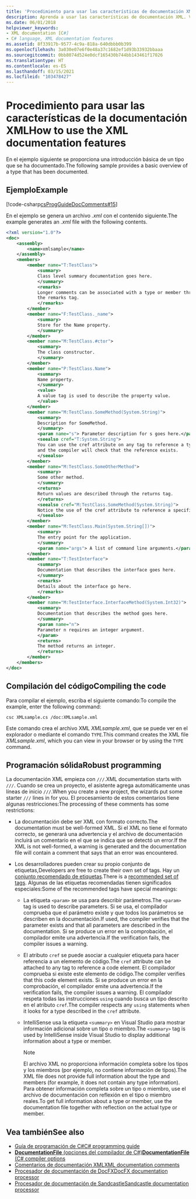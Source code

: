 ```yaml
---
title: 'Procedimiento para usar las características de documentación XML: guía de programación de C#'
description: Aprenda a usar las características de documentación XML. Vea ejemplos de código y examine los recursos adicionales disponibles.
ms.date: 06/01/2018
helpviewer_keywords:
- XML documentation [C#]
- C# language, XML documentation features
ms.assetid: 8f33917b-9577-4c9a-818a-640dbbb0b399
ms.openlocfilehash: 3a030e07e6f0e48a37c1682ef1d93b33932bbaaa
ms.sourcegitcommit: 0bb8074d524e0dcf165430b744bb143461f17026
ms.translationtype: HT
ms.contentlocale: es-ES
ms.lasthandoff: 03/15/2021
ms.locfileid: "103478427"
---
```

# <a name="how-to-use-the-xml-documentation-features"></a><span data-ttu-id="ade0a-104">Procedimiento para usar las características de la documentación XML</span><span class="sxs-lookup"><span data-stu-id="ade0a-104">How to use the XML documentation features</span></span>

<span data-ttu-id="ade0a-105">En el ejemplo siguiente se proporciona una introducción básica de un tipo que se ha documentado.</span><span class="sxs-lookup"><span data-stu-id="ade0a-105">The following sample provides a basic overview of a type that has been documented.</span></span>

## <a name="example"></a><span data-ttu-id="ade0a-106">Ejemplo</span><span class="sxs-lookup"><span data-stu-id="ade0a-106">Example</span></span>

[!code-csharp[csProgGuideDocComments#15](~/samples/snippets/csharp/VS_Snippets_VBCSharp/csProgGuideDocComments/CS/DocComments.cs#15)]

<span data-ttu-id="ade0a-107">En el ejemplo se genera un archivo *.xml* con el contenido siguiente.</span><span class="sxs-lookup"><span data-stu-id="ade0a-107">The example generates an *.xml* file with the following contents.</span></span>

```xml
<?xml version="1.0"?>
<doc>
    <assembly>
        <name>xmlsample</name>
    </assembly>
    <members>
        <member name="T:TestClass">
            <summary>
            Class level summary documentation goes here.
            </summary>
            <remarks>
            Longer comments can be associated with a type or member through
            the remarks tag.
            </remarks>
        </member>
        <member name="F:TestClass._name">
            <summary>
            Store for the Name property.
            </summary>
        </member>
        <member name="M:TestClass.#ctor">
            <summary>
            The class constructor.
            </summary>
        </member>
        <member name="P:TestClass.Name">
            <summary>
            Name property.
            </summary>
            <value>
            A value tag is used to describe the property value.
            </value>
        </member>
        <member name="M:TestClass.SomeMethod(System.String)">
            <summary>
            Description for SomeMethod.
            </summary>
            <param name="s"> Parameter description for s goes here.</param>
            <seealso cref="T:System.String">
            You can use the cref attribute on any tag to reference a type or member
            and the compiler will check that the reference exists.
            </seealso>
        </member>
        <member name="M:TestClass.SomeOtherMethod">
            <summary>
            Some other method.
            </summary>
            <returns>
            Return values are described through the returns tag.
            </returns>
            <seealso cref="M:TestClass.SomeMethod(System.String)">
            Notice the use of the cref attribute to reference a specific method.
            </seealso>
        </member>
        <member name="M:TestClass.Main(System.String[])">
            <summary>
            The entry point for the application.
            </summary>
            <param name="args"> A list of command line arguments.</param>
        </member>
        <member name="T:TestInterface">
            <summary>
            Documentation that describes the interface goes here.
            </summary>
            <remarks>
            Details about the interface go here.
            </remarks>
        </member>
        <member name="M:TestInterface.InterfaceMethod(System.Int32)">
            <summary>
            Documentation that describes the method goes here.
            </summary>
            <param name="n">
            Parameter n requires an integer argument.
            </param>
            <returns>
            The method returns an integer.
            </returns>
        </member>
    </members>
</doc>
```

## <a name="compiling-the-code"></a><span data-ttu-id="ade0a-108">Compilación del código</span><span class="sxs-lookup"><span data-stu-id="ade0a-108">Compiling the code</span></span>

<span data-ttu-id="ade0a-109">Para compilar el ejemplo, escriba el siguiente comando:</span><span class="sxs-lookup"><span data-stu-id="ade0a-109">To compile the example, enter the following command:</span></span>

`csc XMLsample.cs /doc:XMLsample.xml`

<span data-ttu-id="ade0a-110">Este comando crea el archivo XML *XMLsample.xml*, que se puede ver en el explorador o mediante el comando `TYPE`.</span><span class="sxs-lookup"><span data-stu-id="ade0a-110">This command creates the XML file *XMLsample.xml*, which you can view in your browser or by using the `TYPE` command.</span></span>

## <a name="robust-programming"></a><span data-ttu-id="ade0a-111">Programación sólida</span><span class="sxs-lookup"><span data-stu-id="ade0a-111">Robust programming</span></span>

<span data-ttu-id="ade0a-112">La documentación XML empieza con `///`.</span><span class="sxs-lookup"><span data-stu-id="ade0a-112">XML documentation starts with `///`.</span></span> <span data-ttu-id="ade0a-113">Cuando se crea un proyecto, el asistente agrega automáticamente unas líneas de inicio `///`.</span><span class="sxs-lookup"><span data-stu-id="ade0a-113">When you create a new project, the wizards put some starter `///` lines in for you.</span></span> <span data-ttu-id="ade0a-114">El procesamiento de estos comentarios tiene algunas restricciones:</span><span class="sxs-lookup"><span data-stu-id="ade0a-114">The processing of these comments has some restrictions:</span></span>

- <span data-ttu-id="ade0a-115">La documentación debe ser XML con formato correcto.</span><span class="sxs-lookup"><span data-stu-id="ade0a-115">The documentation must be well-formed XML.</span></span> <span data-ttu-id="ade0a-116">Si el XML no tiene el formato correcto, se generará una advertencia y el archivo de documentación incluirá un comentario en el que se indica que se detectó un error.</span><span class="sxs-lookup"><span data-stu-id="ade0a-116">If the XML is not well-formed, a warning is generated and the documentation file will contain a comment that says that an error was encountered.</span></span>

- <span data-ttu-id="ade0a-117">Los desarrolladores pueden crear su propio conjunto de etiquetas,</span><span class="sxs-lookup"><span data-stu-id="ade0a-117">Developers are free to create their own set of tags.</span></span> <span data-ttu-id="ade0a-118">Hay un [conjunto recomendado de etiquetas](recommended-tags-for-documentation-comments.md).</span><span class="sxs-lookup"><span data-stu-id="ade0a-118">There is a [recommended set of tags](recommended-tags-for-documentation-comments.md).</span></span> <span data-ttu-id="ade0a-119">Algunas de las etiquetas recomendadas tienen significados especiales:</span><span class="sxs-lookup"><span data-stu-id="ade0a-119">Some of the recommended tags have special meanings:</span></span>

  - <span data-ttu-id="ade0a-120">La etiqueta `<param>` se usa para describir parámetros.</span><span class="sxs-lookup"><span data-stu-id="ade0a-120">The `<param>` tag is used to describe parameters.</span></span> <span data-ttu-id="ade0a-121">Si se usa, el compilador comprueba que el parámetro existe y que todos los parámetros se describen en la documentación.</span><span class="sxs-lookup"><span data-stu-id="ade0a-121">If used, the compiler verifies that the parameter exists and that all parameters are described in the documentation.</span></span> <span data-ttu-id="ade0a-122">Si se produce un error en la comprobación, el compilador emite una advertencia.</span><span class="sxs-lookup"><span data-stu-id="ade0a-122">If the verification fails, the compiler issues a warning.</span></span>

  - <span data-ttu-id="ade0a-123">El atributo `cref` se puede asociar a cualquier etiqueta para hacer referencia a un elemento de código.</span><span class="sxs-lookup"><span data-stu-id="ade0a-123">The `cref` attribute can be attached to any tag to reference a code element.</span></span> <span data-ttu-id="ade0a-124">El compilador comprueba si existe este elemento de código.</span><span class="sxs-lookup"><span data-stu-id="ade0a-124">The compiler verifies that this code element exists.</span></span> <span data-ttu-id="ade0a-125">Si se produce un error en la comprobación, el compilador emite una advertencia.</span><span class="sxs-lookup"><span data-stu-id="ade0a-125">If the verification fails, the compiler issues a warning.</span></span> <span data-ttu-id="ade0a-126">El compilador respeta todas las instrucciones `using` cuando busca un tipo descrito en el atributo `cref`.</span><span class="sxs-lookup"><span data-stu-id="ade0a-126">The compiler respects any `using` statements when it looks for a type described in the `cref` attribute.</span></span>

  - <span data-ttu-id="ade0a-127">IntelliSense usa la etiqueta `<summary>` en Visual Studio para mostrar información adicional sobre un tipo o miembro.</span><span class="sxs-lookup"><span data-stu-id="ade0a-127">The `<summary>` tag is used by IntelliSense inside Visual Studio to display additional information about a type or member.</span></span>

    > [!NOTE]
    > <span data-ttu-id="ade0a-128">El archivo XML no proporciona información completa sobre los tipos y los miembros (por ejemplo, no contiene información de tipos).</span><span class="sxs-lookup"><span data-stu-id="ade0a-128">The XML file does not provide full information about the type and members (for example, it does not contain any type information).</span></span> <span data-ttu-id="ade0a-129">Para obtener información completa sobre un tipo o miembro, use el archivo de documentación con reflexión en el tipo o miembro reales.</span><span class="sxs-lookup"><span data-stu-id="ade0a-129">To get full information about a type or member, use the documentation file together with reflection on the actual type or member.</span></span>

## <a name="see-also"></a><span data-ttu-id="ade0a-130">Vea también</span><span class="sxs-lookup"><span data-stu-id="ade0a-130">See also</span></span>

- [<span data-ttu-id="ade0a-131">Guía de programación de C#</span><span class="sxs-lookup"><span data-stu-id="ade0a-131">C# programming guide</span></span>](../index.md)
- [<span data-ttu-id="ade0a-132">**DocumentationFile** (opciones del compilador de C#)</span><span class="sxs-lookup"><span data-stu-id="ade0a-132">**DocumentationFile** (C# compiler options</span></span>](../../language-reference/compiler-options/output.md#documentationfile)
- [<span data-ttu-id="ade0a-133">Comentarios de documentación XML</span><span class="sxs-lookup"><span data-stu-id="ade0a-133">XML documentation comments</span></span>](./index.md)
- [<span data-ttu-id="ade0a-134">Procesador de documentación de DocFX</span><span class="sxs-lookup"><span data-stu-id="ade0a-134">DocFX documentation processor</span></span>](https://dotnet.github.io/docfx/)
- [<span data-ttu-id="ade0a-135">Procesador de documentación de Sandcastle</span><span class="sxs-lookup"><span data-stu-id="ade0a-135">Sandcastle documentation processor</span></span>](https://github.com/EWSoftware/SHFB)
